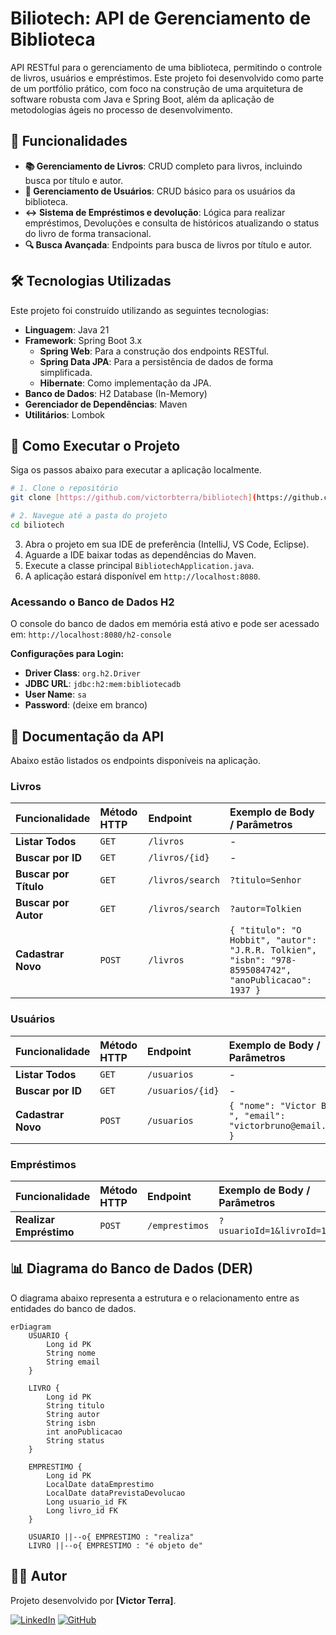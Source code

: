 # Biliotech: API de Gerenciamento de Biblioteca

API RESTful para o gerenciamento de uma biblioteca, permitindo o controle de livros, usuários e empréstimos. Este projeto foi desenvolvido como parte de um portfólio prático, com foco na construção de uma arquitetura de software robusta com Java e Spring Boot, além da aplicação de metodologias ágeis no processo de desenvolvimento.

## 🚀 Funcionalidades

* **📚 Gerenciamento de Livros**: CRUD completo para livros, incluindo busca por título e autor.
* **👤 Gerenciamento de Usuários**: CRUD básico para os usuários da biblioteca.
* **↔️ Sistema de Empréstimos e devolução**: Lógica para realizar empréstimos, Devoluções e consulta de históricos atualizando o status do livro de forma transacional.
* **🔍 Busca Avançada**: Endpoints para busca de livros por título e autor.

## 🛠️ Tecnologias Utilizadas

Este projeto foi construído utilizando as seguintes tecnologias:

* **Linguagem**: Java 21
* **Framework**: Spring Boot 3.x
    * **Spring Web**: Para a construção dos endpoints RESTful.
    * **Spring Data JPA**: Para a persistência de dados de forma simplificada.
    * **Hibernate**: Como implementação da JPA.
* **Banco de Dados**: H2 Database (In-Memory)
* **Gerenciador de Dependências**: Maven
* **Utilitários**: Lombok

## 🏁 Como Executar o Projeto

Siga os passos abaixo para executar a aplicação localmente.

```bash
# 1. Clone o repositório
git clone [https://github.com/victorbterra/bibliotech](https://github.com/victorbterra/bibliotech)

# 2. Navegue até a pasta do projeto
cd biliotech
```

3.  Abra o projeto em sua IDE de preferência (IntelliJ, VS Code, Eclipse).
4.  Aguarde a IDE baixar todas as dependências do Maven.
5.  Execute a classe principal `BibliotechApplication.java`.
6.  A aplicação estará disponível em `http://localhost:8080`.

### Acessando o Banco de Dados H2
O console do banco de dados em memória está ativo e pode ser acessado em:
`http://localhost:8080/h2-console`

**Configurações para Login:**
* **Driver Class**: `org.h2.Driver`
* **JDBC URL**: `jdbc:h2:mem:bibliotecadb`
* **User Name**: `sa`
* **Password**: (deixe em branco)

## 📖 Documentação da API

Abaixo estão listados os endpoints disponíveis na aplicação.

### Livros
| Funcionalidade | Método HTTP | Endpoint | Exemplo de Body / Parâmetros |
| :--- | :--- | :--- | :--- |
| **Listar Todos** | `GET` | `/livros` | - |
| **Buscar por ID** | `GET` | `/livros/{id}` | - |
| **Buscar por Título** | `GET` | `/livros/search` | `?titulo=Senhor` |
| **Buscar por Autor** | `GET` | `/livros/search` | `?autor=Tolkien` |
| **Cadastrar Novo** | `POST`| `/livros` | `{ "titulo": "O Hobbit", "autor": "J.R.R. Tolkien", "isbn": "978-8595084742", "anoPublicacao": 1937 }` |

### Usuários
| Funcionalidade | Método HTTP | Endpoint | Exemplo de Body / Parâmetros                                    |
| :--- | :--- | :--- |:----------------------------------------------------------------|
| **Listar Todos** | `GET` | `/usuarios` | -                                                               |
| **Buscar por ID** | `GET` | `/usuarios/{id}` | -                                                               |
| **Cadastrar Novo** | `POST`| `/usuarios` | `{ "nome": "Victor Bruno ", "email": "victorbruno@email.com" }` |

### Empréstimos
| Funcionalidade | Método HTTP | Endpoint | Exemplo de Body / Parâmetros |
| :--- | :--- | :--- | :--- |
| **Realizar Empréstimo**| `POST`| `/emprestimos` | `?usuarioId=1&livroId=1` |

## 📊 Diagrama do Banco de Dados (DER)

O diagrama abaixo representa a estrutura e o relacionamento entre as entidades do banco de dados.

```mermaid
erDiagram
    USUARIO {
        Long id PK
        String nome
        String email
    }

    LIVRO {
        Long id PK
        String titulo
        String autor
        String isbn
        int anoPublicacao
        String status
    }

    EMPRESTIMO {
        Long id PK
        LocalDate dataEmprestimo
        LocalDate dataPrevistaDevolucao
        Long usuario_id FK
        Long livro_id FK
    }

    USUARIO ||--o{ EMPRESTIMO : "realiza"
    LIVRO ||--o{ EMPRESTIMO : "é objeto de"
```

## 👨‍💻 Autor

Projeto desenvolvido por **[Victor Terra]**.

[![LinkedIn](https://img.shields.io/badge/LinkedIn-0077B5?style=for-the-badge&logo=linkedin&logoColor=white)](https://www.linkedin.com/in/victorbterra/)
[![GitHub](https://img.shields.io/badge/GitHub-181717?style=for-the-badge&logo=github&logoColor=white)](https://github.com/victorbterra/)